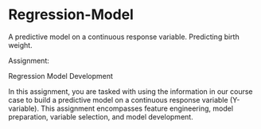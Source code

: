 # Regression-Model
A predictive model on a continuous response variable. Predicting birth weight.

Assignment:

Regression Model Development

In this assignment, you are tasked with using the information in our course case to build a predictive model on a continuous response variable (Y-variable). This assignment encompasses feature engineering, model preparation, variable selection, and model development.
